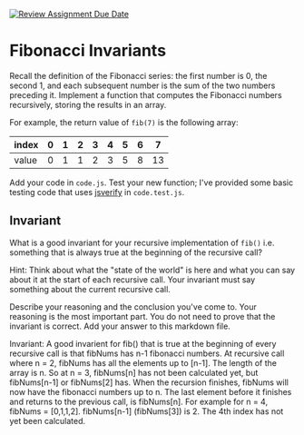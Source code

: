 [![Review Assignment Due Date](https://classroom.github.com/assets/deadline-readme-button-24ddc0f5d75046c5622901739e7c5dd533143b0c8e959d652212380cedb1ea36.svg)](https://classroom.github.com/a/rzkZS2Jf)
# Fibonacci Invariants

Recall the definition of the Fibonacci series: the first number is 0, the second
1, and each subsequent number is the sum of the two numbers preceding it.
Implement a function that computes the Fibonacci numbers recursively, storing
the results in an array.

For example, the return value of `fib(7)` is the following array:

| index |  0  |  1  |  2  |  3  |  4  |  5  |  6  |  7  |
| ----- | --- | --- | --- | --- | --- | --- | --- | --- |
| value |  0  |  1  |  1  |  2  |  3  |  5  |  8  |  13 |

Add your code in `code.js`. Test your new function; I've provided some basic
testing code that uses [jsverify](https://jsverify.github.io/) in
`code.test.js`.

## Invariant

What is a good invariant for your recursive implementation of `fib()`
i.e. something that is always true at the beginning of the recursive call?

Hint: Think about what the "state of the world" is here and what you can say
about it at the start of each recursive call. Your invariant must say something
about the current recursive call.

Describe your reasoning and the conclusion you've come to. Your reasoning is the
most important part. You do not need to prove that the invariant is correct. Add
your answer to this markdown file.

Invariant:
A good invarient for fib() that is true at the beginning of every recursive call is that fibNums has n-1 fibonacci numbers. At recursive call where n = 2, fibNums has all the elements up to [n-1]. The length of the array
is n. So at n = 3, fibNums[n] has not been calculated yet, but fibNums[n-1] or fibNums[2] has. When the recursion finishes, fibNums will now have the fibonacci numbers up to n. The last element before it finishes and returns
to the previous call, is fibNums[n]. For example for n = 4, fibNums = [0,1,1,2]. fibNums[n-1] (fibNums[3]) is 2. The 4th index has not yet been calculated.  
